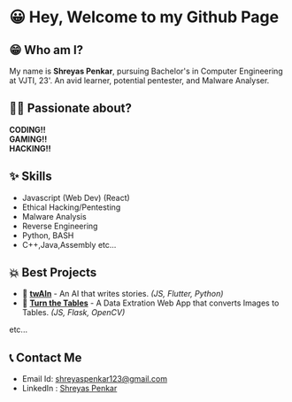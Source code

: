 # 😀 Hey, Welcome to my Github Page

## 😁 Who am I?
My name is **Shreyas Penkar**, pursuing Bachelor's in Computer Engineering at VJTI, 23'.
An avid learner, potential pentester, and Malware Analyser.

## 👨‍💻 Passionate about?
**CODING!!**<br>**GAMING!!**<br>**HACKING!!**

## ✨ Skills
* Javascript (Web Dev) (React)
* Ethical Hacking/Pentesting
* Malware Analysis
* Reverse Engineering
* Python, BASH
* C++,Java,Assembly
etc...

## 💥 Best Projects
* 🤖 [**twAIn**](https://github.com/Shreyas-Penkar/twAIn) - An AI that writes stories. *(JS, Flutter, Python)*
* 📑 [**Turn the Tables**](https://github.com/Shreyas-Penkar/Turn-The-Tables) - A Data Extration Web App that converts Images to Tables. *(JS, Flask, OpenCV)*

etc...

## 📞 Contact Me
* Email Id: shreyaspenkar123@gmail.com
* LinkedIn : [Shreyas Penkar](https://www.linkedin.com/in/shreyas-penkar-2934891a7)






